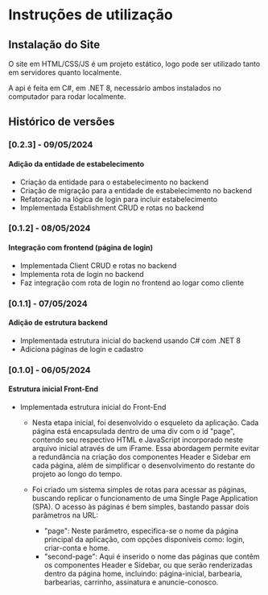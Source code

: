 # Instruções de utilização

## Instalação do Site

O site em HTML/CSS/JS é um projeto estático, logo pode ser utilizado tanto em servidores quanto localmente.

A api é feita em C#, em .NET 8, necessário ambos instalados no computador para rodar localmente.

## Histórico de versões

### [0.2.3] - 09/05/2024

#### Adição da entidade de estabelecimento

- Criação da entidade para o estabelecimento no backend
- Criação de migração para a entidade de estabelecimento no backend
- Refatoração na lógica de login para incluir estabelecimento
- Implementada Establishment CRUD e rotas no backend


### [0.1.2] - 08/05/2024

#### Integração com frontend (página de login)

- Implementada Client CRUD e rotas no backend
- Implementa rota de login no backend
- Faz integração com rota de login no frontend ao logar como cliente


### [0.1.1] - 07/05/2024

#### Adição de estrutura backend

- Implementada estrutura inicial do backend usando C# com .NET 8
- Adiciona páginas de login e cadastro


### [0.1.0] - 06/05/2024

#### Estrutura inicial Front-End

- Implementada estrutura inicial do Front-End

  - Nesta etapa inicial, foi desenvolvido o esqueleto da aplicação. Cada página está encapsulada dentro de uma div com o id "page", contendo seu respectivo HTML e JavaScript incorporado neste arquivo inicial através de um iFrame. Essa abordagem permite evitar a redundância na criação dos componentes Header e Sidebar em cada página, além de simplificar o desenvolvimento do restante do projeto ao longo do tempo.

  - Foi criado um sistema simples de rotas para acessar as páginas, buscando replicar o funcionamento de uma Single Page Application (SPA). O acesso às páginas é bem simples, bastando passar dois parâmetros na URL:
    - "page": Neste parâmetro, especifica-se o nome da página principal da aplicação, com opções disponíveis como: login, criar-conta e home.
    - "second-page": Aqui é inserido o nome das páginas que contêm os componentes Header e Sidebar, ou que serão renderizadas dentro da página home, incluindo: página-inicial, barbearia, barbearias, carrinho, assinatura e anuncie-conosco.
